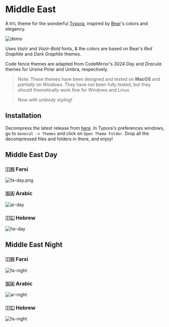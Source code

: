 # Middle East

A `RTL` theme for the wonderful [Typora](https://typora.io), inspired by [Bear](https://bear.app)'s colors and elegancy.

![demo](./media/demo.png)

Uses *Vazir* and *Vazir-Bold* fonts, & the colors are based on Bear's *Red Graphite* and *Dark Graphite* themes.

Code fence themes are adapted from CodeMirror's *3024 Day* and *Dracula* themes for Ursine Polar and Umbra, respectively.

> Note: These themes have been designed and tested on **MacOS** and *partially on Windows*. They have not been fully tested, but they should theoretically work fine for Windows and Linux.

> *Now with unibody styling!*

## Installation

Decompress the latest release from [here](https://github.com/aCluelessDanny/typora-theme-ursine/releases). In Typora's preferences windows, go to `General -> Themes` and click on `Open Theme Folder`. Drop all the decompressed files and folders in there, and enjoy!

## Middle East Day

### 🇮🇷 Farsi

![fa-day.png](./media/fa-day.png.png)

### 🇸🇦 Arabic

![ar-day](./media/ar-day.png)

### 🇮🇱 Hebrew

![he-day](./media/he-day.png)

## Middle East Night

### 🇮🇷 Farsi

![fa-night](./media/fa-night.png)

### 🇸🇦 Arabic

![ar-night](./media/ar-night.png)

### 🇮🇱 Hebrew

![fa-night](./media/he-night.png)